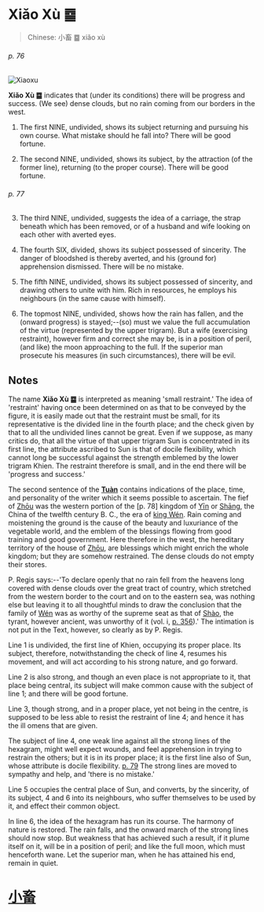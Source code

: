 # Xiǎo Xù ䷈

> Chinese: 小畜 ䷈ xiǎo xù

###### p. 76

![Xiaoxu](https://88o.io/wp-content/uploads/2018/09/09-e5b08fe7959cxiaoxu.jpg)

**Xiǎo Xù ䷈** indicates that (under its conditions) there will be progress and success. (We see) dense clouds, but no rain coming from our borders in the west.

1. The first NINE, undivided, shows its subject returning and pursuing his own course. What mistake should he fall into? There will be good fortune.

2. The second NINE, undivided, shows its subject, by the attraction (of the former line), returning (to the proper course). There will be good fortune.

###### p. 77

3. The third NINE, undivided, suggests the idea of a carriage, the strap beneath which has been removed, or of a husband and wife looking on each other with averted eyes.

4. The fourth SIX, divided, shows its subject possessed of sincerity. The danger of bloodshed is thereby averted, and his (ground for) apprehension dismissed. There will be no mistake.

5. The fifth NINE, undivided, shows its subject possessed of sincerity, and drawing others to unite with him. Rich in resources, he employs his neighbours (in the same cause with himself).

6. The topmost NINE, undivided, shows how the rain has fallen, and the (onward progress) is stayed;--(so) must we value the full accumulation of the virtue (represented by the upper trigram). But a wife (exercising restraint), however firm and correct she may be, is in a position of peril, (and like) the moon approaching to the full. If the superior man prosecute his measures (in such circumstances), there will be evil.

## Notes

The name **Xiǎo Xù ䷈** is interpreted as meaning 'small restraint.' The idea of 'restraint' having once been determined on as that to be conveyed by the figure,
it is easily made out that the restraint must be small, for its representative is the divided line in the fourth place; and the check given by that to all the undivided lines cannot be great. Even if we suppose, as many critics do, that all the virtue of that upper trigram Sun is concentrated in its first line, the attribute ascribed to Sun is that of docile flexibility, which cannot long be successful against the strength emblemed by the lower trigram Khien. The restraint therefore is small, and in the end there will be 'progress and success.'

The second sentence of the [**Tuàn**](https://en.wikipedia.org/wiki/Ten_Wings) contains indications of the place, time, and personality of the writer which it seems possible to ascertain. The fief of [Zhōu](https://en.wikipedia.org/wiki/Zhou_dynasty) was the western portion of the [p. 78] kingdom of [Yīn](https://en.wiktionary.org/wiki/殷代) or [Shāng](https://en.wikipedia.org/wiki/Shang_dynasty), the China of the twelfth century B. C., the era of [king Wén](https://en.wikipedia.org/wiki/King_Wen_of_Zhou). Rain coming and moistening the ground is the cause of the beauty and luxuriance of the vegetable world, and the emblem of the blessings flowing from good training and good government. Here therefore in the west, the hereditary territory of the house of [Zhōu](https://en.wikipedia.org/wiki/Zhou_dynasty), are blessings which might enrich the whole kingdom; but they are somehow restrained. The dense clouds do not empty their stores.

P. Regis says:--'To declare openly that no rain fell from the heavens long covered with dense clouds over the great tract of country, which stretched from the western border to the court and on to the eastern sea, was nothing else but leaving it to all thoughtful minds to draw the conclusion that the family of [Wén](https://en.wikipedia.org/wiki/King_Wen_of_Zhou) was as worthy of the supreme seat as that of [Shào](https://en.wikipedia.org/wiki/Duke_of_Shao), the tyrant, however ancient, was unworthy of it (vol. i, [p. 356](appendix03s1.md#p-356)).' The intimation is not put in the Text, however, so clearly as by P. Regis.

Line 1 is undivided, the first line of Khien, occupying its proper place. Its subject, therefore, notwithstanding the check of line 4, resumes his movement, and will act according to his strong nature, and go forward.

Line 2 is also strong, and though an even place is not appropriate to it, that place being central, its subject will make common cause with the subject of line 1; and there will be good fortune.

Line 3, though strong, and in a proper place, yet not being in the centre, is supposed to be less able to resist the restraint of line 4; and hence it has the ill omens that are given.

The subject of line 4, one weak line against all the strong lines of the hexagram, might well expect wounds, and feel apprehension in trying to restrain the others; but it is in its proper place; it is the first line also of Sun, whose attribute is docile flexibility. [p. 79](e5b1a5lv.md#p-79) The strong lines are moved to sympathy and help, and 'there is no mistake.'

Line 5 occupies the central place of Sun, and converts, by the sincerity, of its subject, 4 and 6 into its neighbours, who suffer themselves to be used by it, and effect their common object.

In line 6, the idea of the hexagram has run its course. The harmony of nature is restored. The rain falls, and the onward march of the strong lines should now stop. But weakness that has achieved such a result, if it plume itself on it, will be in a position of peril; and like the full moon, which must henceforth wane. Let the superior man, when he has attained his end, remain in quiet.

# [小畜](./e5b08fe7959cxiaoxu_cn.md)
